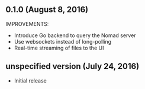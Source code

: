 ## 0.1.0 (August 8, 2016)

IMPROVEMENTS:
  * Introduce Go backend to query the Nomad server
  * Use websockets instead of long-polling
  * Real-time streaming of files to the UI

## unspecified version (July 24, 2016)

  * Initial release
